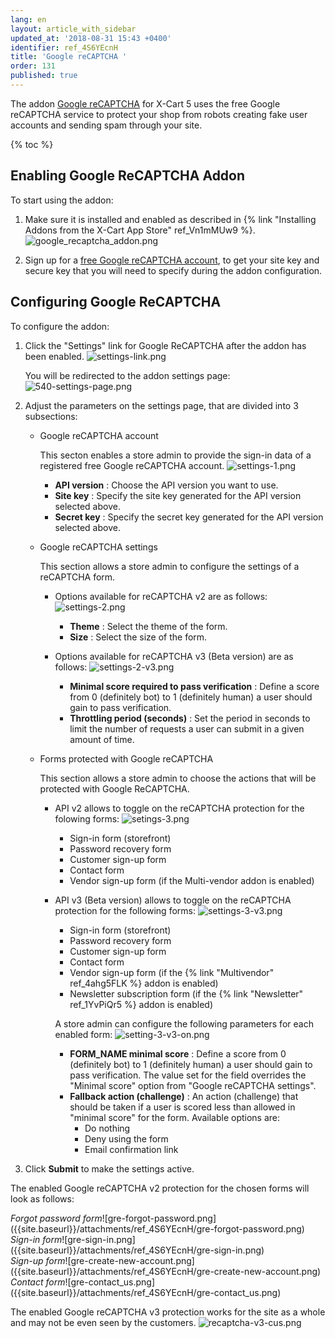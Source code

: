 ```yaml
---
lang: en
layout: article_with_sidebar
updated_at: '2018-08-31 15:43 +0400'
identifier: ref_4S6YEcnH
title: 'Google reCAPTCHA '
order: 131
published: true
---
```

The addon [Google reCAPTCHA](https://market.x-cart.com/addons/google-recaptcha.html "Google reCAPTCHA ") for X-Cart 5 uses the free Google reCAPTCHA service to protect your shop from robots creating fake user accounts and sending spam through your site.

{% toc %}

## Enabling Google ReCAPTCHA Addon

To start using the addon:
1. Make sure it is installed and enabled as described in {% link "Installing Addons from the X-Cart App Store" ref_Vn1mMUw9 %}.
   ![google_recaptcha_addon.png]({{site.baseurl}}/attachments/ref_4S6YEcnH/google_recaptcha_addon.png)

2. Sign up for a [free Google reCAPTCHA account](https://www.google.com/recaptcha/admin#list "Google reCAPTCHA "), to get your site key and secure key that you will need to specify during the addon configuration.

## Configuring Google ReCAPTCHA

To configure the addon:
1. Click the "Settings" link for Google ReCAPTCHA after the addon has been enabled.
   ![settings-link.png]({{site.baseurl}}/attachments/ref_4S6YEcnH/settings-link.png)
   
   You will be redirected to the addon settings page:
   ![540-settings-page.png]({{site.baseurl}}/attachments/ref_4S6YEcnH/540-settings-page.png)

2. Adjust the parameters on the settings page, that are divided into 3 subsections:

   * Google reCAPTCHA account

     This secton enables a store admin to provide the sign-in data of a registered free Google reCAPTCHA account. 
     ![settings-1.png]({{site.baseurl}}/attachments/ref_4S6YEcnH/settings-1.png)

     * **API version** : Choose the API version you want to use.
     * **Site key** : Specify the site key generated for the API version selected above.
     * **Secret key** : Specify the secret key generated for the API version selected above.
   
   * Google reCAPTCHA settings
     
     This section allows a store admin to configure the settings of a reCAPTCHA form. 

     * Options available for reCAPTCHA v2 are as follows:
       ![settings-2.png]({{site.baseurl}}/attachments/ref_4S6YEcnH/settings-2.png)
       * **Theme** : Select the theme of the form. 
       * **Size** : Select the size of the form.
     
     * Options available for reCAPTCHA v3 (Beta version) are as follows:
       ![settings-2-v3.png]({{site.baseurl}}/attachments/ref_4S6YEcnH/settings-2-v3.png)
       * **Minimal score required to pass verification** : Define a score from 0 (definitely bot) to 1 (definitely human) a user should gain to pass verification. 
       * **Throttling period (seconds)** : Set the period in seconds to limit the number of requests a user can submit in a given amount of time.
   
   * Forms protected with Google reCAPTCHA
   
     This section allows a store admin to choose the actions that will be protected with Google ReCAPTCHA.

     * API v2 allows to toggle on the reCAPTCHA protection for the folowing forms:
       ![setings-3.png]({{site.baseurl}}/attachments/ref_4S6YEcnH/setings-3.png)
       * Sign-in form (storefront)
       * Password recovery form
       * Customer sign-up form
       * Contact form
       * Vendor sign-up form (if the Multi-vendor addon is enabled)
     
     * API v3 (Beta version) allows to toggle on the reCAPTCHA protection for the following forms:
       ![settings-3-v3.png]({{site.baseurl}}/attachments/ref_4S6YEcnH/settings-3-v3.png)
       * Sign-in form (storefront)
       * Password recovery form
       * Customer sign-up form
       * Contact form
       * Vendor sign-up form (if the {% link "Multivendor" ref_4ahg5FLK %} addon is enabled)
       * Newsletter subscription form (if the {% link "Newsletter" ref_1YvPiQr5 %} addon is enabled)
     
       A store admin can configure the following parameters for each enabled form:
       ![setting-3-v3-on.png]({{site.baseurl}}/attachments/ref_4S6YEcnH/setting-3-v3-on.png)
       * **FORM_NAME minimal score** : Define a score from 0 (definitely bot) to 1 (definitely human) a user should gain to pass verification. The value set for the field overrides the "Minimal score" option from "Google reCAPTCHA settings". 
       * **Fallback action (challenge)** : An action (challenge) that should be taken if a user is scored less than allowed in "minimal score" for the form.
         Available options are:
         * Do nothing 
         * Deny using the form 
         * Email confirmation link 
       

3. Click **Submit** to make the settings active.

The enabled Google reCAPTCHA v2 protection for the chosen forms will look as follows:

<div class="ui stackable four column grid">
  <div class="column" markdown="span"><i>Forgot password form</i>![gre-forgot-password.png]({{site.baseurl}}/attachments/ref_4S6YEcnH/gre-forgot-password.png)</div>
  <div class="column" markdown="span"><i>Sign-in form</i>![gre-sign-in.png]({{site.baseurl}}/attachments/ref_4S6YEcnH/gre-sign-in.png)</div>
  <div class="column" markdown="span"><i>Sign-up form</i>![gre-create-new-account.png]({{site.baseurl}}/attachments/ref_4S6YEcnH/gre-create-new-account.png)</div>
  <div class="column" markdown="span"><i>Contact form</i>![gre-contact_us.png]({{site.baseurl}}/attachments/ref_4S6YEcnH/gre-contact_us.png)</div>
</div>

The enabled Google reCAPTCHA v3 protection works for the site as a whole and may not be even seen by the customers.
![recaptcha-v3-cus.png]({{site.baseurl}}/attachments/ref_4S6YEcnH/recaptcha-v3-cus.png)
